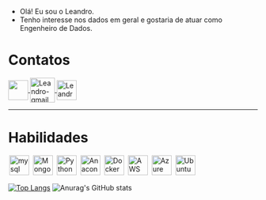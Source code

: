 - Olá! Eu sou o Leandro.
- Tenho interesse nos dados em geral e gostaria de atuar como Engenheiro de Dados.
# Contatos

<a href= "https://api.whatsapp.com/send?phone=5521987938866&text=Ol%C3%A1%20Leandro!%20Vi%20o%20seu%20github.%20Podemos%20conversar%3F" target="_blank" >
  <img  align="center" src="https://image.flaticon.com/icons/png/512/220/220236.png" width='40' style="max-width:100%;"/> 
</a>

<a href = "mailto:lfausto.leandro@gmail.com" target="_blank">
  <img align="center" alt="Leandro-gmail" width="50" src="https://cdn-icons.flaticon.com/png/128/2875/premium/2875435.png?token=exp=1644012297~hmac=3be2358a5cfe902778ab30a08ba988c8" style="max-width:100%;">
</a>

<a href="https://www.linkedin.com/in/leandro-rodrigues-fausto-8161b0172/" target="_blank">
  <img align="center" alt="Leandro-linkedin" width="40" src="https://cdn-icons-png.flaticon.com/128/174/174857.png" style="max-width:100%;">
</a>

<hr />

# Habilidades

<img src="https://cdn.jsdelivr.net/gh/devicons/devicon/icons/mysql/mysql-original-wordmark.svg" alt="mysql" widtf="40" height="40" style="max-width:100%;margin: 0 2px;"/></img>
<img src="https://cdn.jsdelivr.net/gh/devicons/devicon/icons/mongodb/mongodb-plain-wordmark.svg" alt="Mongo" widtf="40" height="40" style="max-width:100%;margin: 0 2px;"/></img>
<img src="https://cdn.jsdelivr.net/gh/devicons/devicon/icons/python/python-original.svg" alt="Python" widtf="40" height="40" style="max-width:100%;margin: 0 2px;"/></img>
<img src="https://cdn.jsdelivr.net/gh/devicons/devicon/icons/jupyter/jupyter-original-wordmark.svg" alt="Anaconda" widtf="40" height="40" style="max-width:100%;margin: 0 2px;"/></img>
<img src="https://cdn.jsdelivr.net/gh/devicons/devicon/icons/docker/docker-original.svg" alt="Docker" widtf="40" height="40" style="max-width:100%;margin: 0 2px;"/></img>
<img src="https://cdn.jsdelivr.net/gh/devicons/devicon/icons/amazonwebservices/amazonwebservices-original-wordmark.svg" alt="AWS" widtf="40" height="40" style="max-width:100%;margin: 0 2px;"/></img>
<img src="https://cdn.jsdelivr.net/gh/devicons/devicon/icons/azure/azure-original-wordmark.svg" alt="Azure" widtf="40" height="40" style="max-width:100%;margin: 0 2px;"/></img>
<img src="https://cdn.jsdelivr.net/gh/devicons/devicon/icons/ubuntu/ubuntu-plain-wordmark.svg" alt="Ubuntu" widtf="40" height="40" style="max-width:100%;margin: 0 2px;"/></img>

[![Top Langs](https://github-readme-stats.vercel.app/api/top-langs/?username=LeandroRFausto)](https://github.com/LeandroRFausto/github-readme-stats)
![Anurag's GitHub stats](https://github-readme-stats.vercel.app/api?username=LeandroRFausto&show_icons=true&theme=tokyonight)
